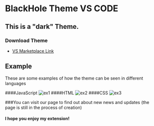 # BlackHole Theme VS CODE
## This is a "dark" Theme.

### Download Theme
* [VS Marketplace Link](https://marketplace.visualstudio.com/items?itemName=depulpo-theme.depulpo-theme)

## Example
These are some examples of how the theme can be seen in different languages

####JavaScript
![ex1](https://user-images.githubusercontent.com/67032207/135016842-19e875ab-8d01-45c5-ac48-4c57ad957e0f.png)
####HTML
![ex2](https://user-images.githubusercontent.com/67032207/135016863-3e8943d0-1078-4cee-a6c7-1513201e9696.png)
####CSS
![ex3](https://user-images.githubusercontent.com/67032207/135016901-7bec32b4-1d8a-4838-8862-d54c119b058f.png)

###You can visit our page to find out about new news and updates (the page is still in the process of creation)


#### I hope you enjoy my extension!
